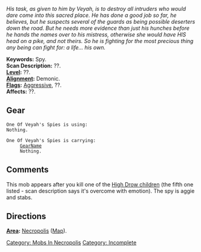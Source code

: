 *His task, as given to him by Veyah, is to destroy all intruders who
would dare come into this sacred place. He has done a good job so far,
he believes, but he suspects several of the guards as being possible
deserters down the road. But he needs more evidence than just his
hunches before he hands the names over to his mistress, otherwise she
would have HIS head on a pike, and not theirs. So he is fighting for the
most precious thing any being can fight for: a life... his own.*

**Keywords:** Spy.  
**Scan Description:** ??.  
**[Level](Level "wikilink"):** ??.  
**[Alignment](Alignment "wikilink"):** Demonic.  
**[Flags](:Category:_Mob_Types "wikilink"):**
[Aggressive](Aggressive_Mobs "wikilink"), ??.  
**Affects:** ??.  

## Gear

`One Of Veyah's Spies is using:`  
`Nothing.`

`One Of Veyah's Spies is carrying:`  
`     `[`GearName`](GearName "wikilink")  
`     Nothing.`

## Comments

This mob appears after you kill one of the [High Drow
children](High_Drow_Child "wikilink") (the fifth one listed - scan
description says it's overcome with emotion). The spy is aggie and
stabs.

## Directions

**[Area](:Category:_Areas "wikilink"):**
[Necropolis](:Category:_Necropolis "wikilink")
([Map](Necropolis_Map "wikilink")).

[Category: Mobs In Necropolis](Category:_Mobs_In_Necropolis "wikilink")
[Category: Incomplete](Category:_Incomplete "wikilink")
